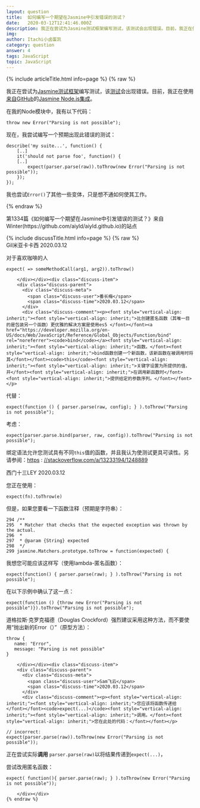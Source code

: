 ```yaml
---
layout: question
title:  如何编写一个期望在Jasmine中引发错误的测试？
date:   2020-03-12T12:41:46.000Z
description: 我正在尝试为Jasmine测试框架编写测试，该测试会出现错误。目前，我正在使用来自GitHub的Jasmine Node.js集成。在我的Node模块...
img: 
author: Itachi小卤蛋凯
category: question
answer: 4
tags: JavaScript
topic: JavaScript
---
```

<div class="article-root">
  <div class="article">
    {% include articleTitle.html info=page %}
    {% raw %}
    <div class="article-content"><p><font style="vertical-align: inherit;"><font style="vertical-align: inherit;">我正在尝试为</font></font><a href="http://jasmine.github.io/" rel="noreferrer"><font style="vertical-align: inherit;"><font style="vertical-align: inherit;">Jasmine测试框架</font></font></a><font style="vertical-align: inherit;"><font style="vertical-align: inherit;">编写测试，该</font><a href="http://jasmine.github.io/" rel="noreferrer"><font style="vertical-align: inherit;">测试</font></a><font style="vertical-align: inherit;">会出现错误。</font><font style="vertical-align: inherit;">目前，我正在使用</font></font><a href="https://github.com/sconover/jasmine-node" rel="noreferrer"><font style="vertical-align: inherit;"><font style="vertical-align: inherit;">来自GitHub</font></font></a><font style="vertical-align: inherit;"><font style="vertical-align: inherit;">的</font><a href="https://github.com/sconover/jasmine-node" rel="noreferrer"><font style="vertical-align: inherit;">Jasmine Node.js集成</font></a><font style="vertical-align: inherit;">。</font></font></p>

<p><font style="vertical-align: inherit;"><font style="vertical-align: inherit;">在我的Node模块中，我有以下代码：</font></font></p>

<pre><code>throw new Error("Parsing is not possible");
</code></pre>

<p><font style="vertical-align: inherit;"><font style="vertical-align: inherit;">现在，我尝试编写一个预期出现此错误的测试：</font></font></p>

<pre><code>describe('my suite...', function() {<font></font>
    [..]<font></font>
    it('should not parse foo', function() {<font></font>
    [..]<font></font>
        expect(parser.parse(raw)).toThrow(new Error("Parsing is not possible"));<font></font>
    });<font></font>
});<font></font>
</code></pre>

<p><font style="vertical-align: inherit;"><font style="vertical-align: inherit;">我也尝试</font></font><code>Error()</code><font style="vertical-align: inherit;"><font style="vertical-align: inherit;">了其他一些变体，只是想不通如何使其工作。</font></font></p></div>
    {% endraw %}
  </div>
  <p class="winter_mark">第1334篇《如何编写一个期望在Jasmine中引发错误的测试？》来自Winter(https://github.com/aiyld/aiyld.github.io)的站点</p>
  <div class="discuss-wrapper">
    {% include discussTitle.html info=page %}
    {% raw %}
    <div class="discuss-item">
        <div class="discuss-parent">
          <div class="discuss-meta">
            <span class="discuss-user">Gil米亚卡卡西</span>
            <span class="discuss-time">2020.03.12</span>
          </div>
          <div class="discuss-comment"><p><font style="vertical-align: inherit;"><font style="vertical-align: inherit;">对于喜欢咖啡的人</font></font></p>

<pre><code>expect( =&gt; someMethodCall(arg1, arg2)).toThrow()
</code></pre></div>
        </div></div><div class="discuss-item">
        <div class="discuss-parent">
          <div class="discuss-meta">
            <span class="discuss-user">番长梅</span>
            <span class="discuss-time">2020.03.12</span>
          </div>
          <div class="discuss-comment"><p><font style="vertical-align: inherit;"><font style="vertical-align: inherit;">比创建匿名函数（其唯一目的是包装另一个函数）更优雅的解决方案是使用es5 </font></font><a href="https://developer.mozilla.org/en-US/docs/Web/JavaScript/Reference/Global_Objects/Function/bind" rel="noreferrer"><code>bind</code></a><font style="vertical-align: inherit;"><font style="vertical-align: inherit;">函数。</font><font style="vertical-align: inherit;">bind函数创建一个新函数，该新函数在被调用时将其</font></font><code>this</code><font style="vertical-align: inherit;"><font style="vertical-align: inherit;">关键字设置为所提供的值，并</font><font style="vertical-align: inherit;">在调用新函数时</font><font style="vertical-align: inherit;">提供给定的参数序列。</font></font></p>

<p><font style="vertical-align: inherit;"><font style="vertical-align: inherit;">代替：</font></font></p>

<p><code>expect(function () { parser.parse(raw, config); } ).toThrow("Parsing is not possible");</code></p>

<p><font style="vertical-align: inherit;"><font style="vertical-align: inherit;">考虑：</font></font></p>

<p><code>expect(parser.parse.bind(parser, raw, config)).toThrow("Parsing is not possible");</code></p>

<p><font style="vertical-align: inherit;"><font style="vertical-align: inherit;">绑定语法允许您测试具有不同</font></font><code>this</code><font style="vertical-align: inherit;"><font style="vertical-align: inherit;">值的</font><font style="vertical-align: inherit;">函数</font><font style="vertical-align: inherit;">，并且我认为使测试更具可读性。</font><font style="vertical-align: inherit;">另请参阅：</font><a href="https://stackoverflow.com/a/13233194/1248889"><font style="vertical-align: inherit;">https</font></a><font style="vertical-align: inherit;"> : </font></font><a href="https://stackoverflow.com/a/13233194/1248889"><font style="vertical-align: inherit;"><font style="vertical-align: inherit;">//stackoverflow.com/a/13233194/1248889</font></font></a></p></div>
        </div></div><div class="discuss-item">
        <div class="discuss-parent">
          <div class="discuss-meta">
            <span class="discuss-user">西门十三LEY</span>
            <span class="discuss-time">2020.03.12</span>
          </div>
          <div class="discuss-comment"><p><font style="vertical-align: inherit;"><font style="vertical-align: inherit;">您正在使用：</font></font></p>

<pre><code>expect(fn).toThrow(e)
</code></pre>

<p><font style="vertical-align: inherit;"><font style="vertical-align: inherit;">但是，如果您要看一下函数注释（预期是字符串）：</font></font></p>

<pre><code>294 /**<font></font>
295  * Matcher that checks that the expected exception was thrown by the actual.<font></font>
296  *<font></font>
297  * @param {String} expected<font></font>
298  */<font></font>
299 jasmine.Matchers.prototype.toThrow = function(expected) {<font></font>
</code></pre>

<p><font style="vertical-align: inherit;"><font style="vertical-align: inherit;">我想您可能应该这样写（使用lambda-匿名函数）：</font></font></p>

<pre><code>expect(function() { parser.parse(raw); } ).toThrow("Parsing is not possible");
</code></pre>

<p><font style="vertical-align: inherit;"><font style="vertical-align: inherit;">在以下示例中确认了这一点：</font></font></p>

<pre><code>expect(function () {throw new Error("Parsing is not possible")}).toThrow("Parsing is not possible");
</code></pre>

<p><font style="vertical-align: inherit;"><font style="vertical-align: inherit;">道格拉斯·克罗克福德（Douglas Crockford）强烈建议采用这种方法，而不要使用“抛出新的Error（）”（原型方法）：</font></font></p>

<pre><code>throw {<font></font>
   name: "Error",<font></font>
   message: "Parsing is not possible"<font></font>
}<font></font>
</code></pre></div>
        </div></div><div class="discuss-item">
        <div class="discuss-parent">
          <div class="discuss-meta">
            <span class="discuss-user">Sam飞云</span>
            <span class="discuss-time">2020.03.12</span>
          </div>
          <div class="discuss-comment"><p><font style="vertical-align: inherit;"><font style="vertical-align: inherit;">您应该将函数传递给</font></font><code>expect(...)</code><font style="vertical-align: inherit;"><font style="vertical-align: inherit;">调用。</font><font style="vertical-align: inherit;">您在此处的代码：</font></font></p>

<pre><code>// incorrect:<font></font>
expect(parser.parse(raw)).toThrow(new Error("Parsing is not possible"));<font></font>
</code></pre>

<p><font style="vertical-align: inherit;"><font style="vertical-align: inherit;">正在尝试实际</font></font><strong><font style="vertical-align: inherit;"><font style="vertical-align: inherit;">调用</font></font></strong> <code>parser.parse(raw)</code><font style="vertical-align: inherit;"><font style="vertical-align: inherit;">以将结果传递到</font></font><code>expect(...)</code><font style="vertical-align: inherit;"><font style="vertical-align: inherit;">，</font></font></p>

<p><font style="vertical-align: inherit;"><font style="vertical-align: inherit;">尝试改用匿名函数：</font></font></p>

<pre><code>expect( function(){ parser.parse(raw); } ).toThrow(new Error("Parsing is not possible"));
</code></pre></div>
        </div></div>
    {% endraw %}
  </div>
<div>

